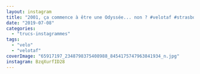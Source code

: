 ```yaml
---
layout: instagram
title: "2001, ça commence à être une Odyssée... non ? #velotaf #strasbourg"
date: "2019-07-08"
categories: 
  - "trucs-instagrammes"
tags: 
  - "velo"
  - "velotaf"
coverImage: "65917197_2348798375408988_8454175747963841934_n.jpg"
instagram: BzqXurfID28
---
```

